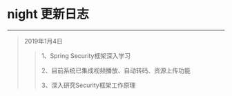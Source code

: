 # night 更新日志

---
> 2019年1月4日
>> 1、Spring Security框架深入学习
>>
>> 2、目前系统已集成视频播放、自动转码、资源上传功能
>>
>> 3、深入研究Security框架工作原理